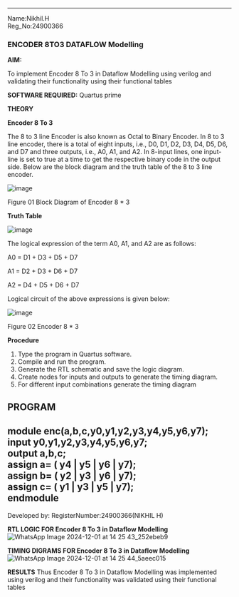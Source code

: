 ---
Name:Nikhil.H      
Reg_No:24900366

### ENCODER 8TO3 DATAFLOW Modelling
**AIM:**

To implement  Encoder 8 To 3 in Dataflow Modelling using verilog and validating their functionality using their functional tables

**SOFTWARE REQUIRED:** Quartus prime

**THEORY**

**Encoder 8 To 3**

The 8 to 3 line Encoder is also known as Octal to Binary Encoder. In 8 to 3 line encoder, there is a total of eight inputs, i.e., D0, D1, D2, D3, D4, D5, D6, and D7 and three outputs, i.e., A0, A1, and A2. In 8-input lines, one input-line is set to true at a time to get the respective binary code in the output side. Below are the block diagram and the truth table of the 8 to 3 line encoder.

![image](https://github.com/naavaneetha/ENCODER8TO3DATAFLOW/assets/154305477/0bc242c1-eb9e-4c47-afe5-30428470efc3)

Figure 01  Block Diagram of Encoder 8 * 3

**Truth Table**

![image](https://github.com/naavaneetha/ENCODER8TO3DATAFLOW/assets/154305477/35496b14-ae6e-4cd1-9abd-d6736b576575)

The logical expression of the term A0, A1, and A2 are as follows:

A0 = D1 + D3 + D5 + D7

A1 = D2 + D3 + D6 + D7

A2 = D4 + D5 + D6 + D7

Logical circuit of the above expressions is given below:

![image](https://github.com/naavaneetha/ENCODER8TO3DATAFLOW/assets/154305477/95acaee6-c873-4c75-89eb-ef09fb158053)

Figure 02  Encoder 8 * 3

**Procedure**

1. Type the program in Quartus software.
2. Compile and run the program.
3. Generate the RTL schematic and save the logic diagram.
4. Create nodes for inputs and outputs to generate the timing diagram.
5. For different input combinations generate the timing diagram

**PROGRAM**
----
module enc(a,b,c,y0,y1,y2,y3,y4,y5,y6,y7);     
input y0,y1,y2,y3,y4,y5,y6,y7;    
output a,b,c;    
assign a= ( y4 | y5 | y6 | y7);     
assign b= ( y2 | y3 | y6 | y7);    
assign c= ( y1 | y3 | y5 | y7);   
endmodule   
 ----
Developed by: RegisterNumber:24900366(NIKHIL H)

**RTL LOGIC FOR Encoder 8 To 3 in Dataflow Modelling**
![WhatsApp Image 2024-12-01 at 14 25 43_252ebeb9](https://github.com/user-attachments/assets/73e1b98b-778a-4114-a1c0-0c5174747bc6)

**TIMING DIGRAMS FOR Encoder 8 To 3 in Dataflow Modelling**
![WhatsApp Image 2024-12-01 at 14 25 44_5aeec015](https://github.com/user-attachments/assets/895e055f-1a2f-4e83-abbc-2d74bd09af2d)


**RESULTS**
Thus Encoder 8 To 3 in Dataflow Modelling was implemented using verilog and their functionality
was validated using their functional tables


